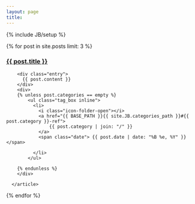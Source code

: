 ```yaml
---
layout: page
title: 
---
```

{% include JB/setup %}


<div class="recent-posts">
  {% for post in site.posts limit: 3 %}
      <article class="post">
        <h3>
            <a href="{{ post.url }}">{{ post.title }}</a>
        </h3>

        <div class="entry">
          {{ post.content }}
        </div>
        <div>
        {% unless post.categories == empty %}
            <ul class="tag_box inline">
              <li>
                <i class="icon-folder-open"></i> 
                <a href="{{ BASE_PATH }}{{ site.JB.categories_path }}#{{ post.category }}-ref">
    		        {{ post.category | join: "/" }}
    	        </a>
                <span class="date"> {{ post.date | date: "%B %e, %Y" }} </span>

    	      </li>
            </ul>

        {% endunless %}  
        </div>
      
      </article>
  {% endfor %}
</div>
